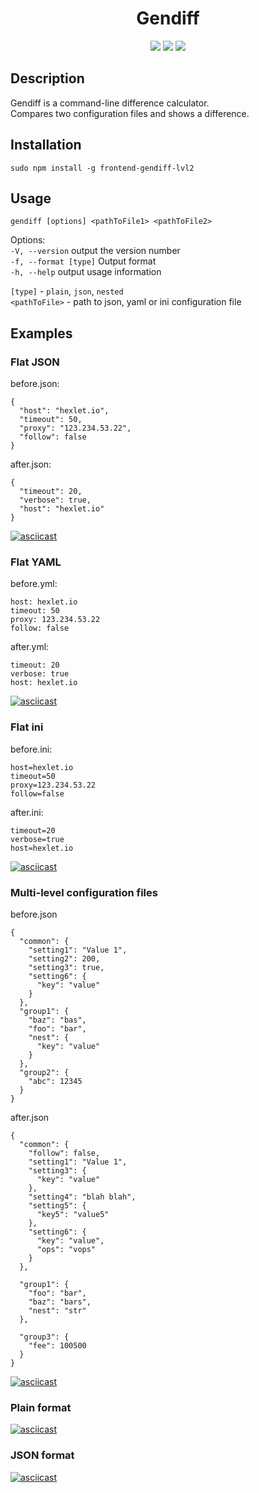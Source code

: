 <h1 align="center">Gendiff</h1>
<p align="center">
<a href="https://travis-ci.org/victorlitvinenko/frontend-project-lvl2.svg?branch=master"><img src="https://travis-ci.org/victorlitvinenko/frontend-project-lvl2.svg?branch=master"></a>
<a href="https://codeclimate.com/github/victorlitvinenko/frontend-project-lvl2/maintainability"><img src="https://api.codeclimate.com/v1/badges/ca2ac9d4aebb1fff519e/maintainability" /></a>
<a href="https://codeclimate.com/github/victorlitvinenko/frontend-project-lvl2/test_coverage"><img src="https://api.codeclimate.com/v1/badges/ca2ac9d4aebb1fff519e/test_coverage" /></a>
</p>

## Description
Gendiff is a command-line difference calculator.  
Compares two configuration files and shows a difference.

## Installation
```sudo npm install -g frontend-gendiff-lvl2```

## Usage
```gendiff [options] <pathToFile1> <pathToFile2>```

Options:  
`-V, --version` output the version number  
`-f, --format [type]` Output format  
`-h, --help` output usage information  

`[type]` - `plain`, `json`, `nested`  
`<pathToFile>` - path to json, yaml or ini configuration file

## Examples

### Flat JSON
before.json:
```
{
  "host": "hexlet.io",
  "timeout": 50,
  "proxy": "123.234.53.22",
  "follow": false
}
```

after.json:
```
{
  "timeout": 20,
  "verbose": true,
  "host": "hexlet.io"
}
```

[![asciicast](https://asciinema.org/a/YrgRVpjeftgSvvuo0a7E1Zt1s.svg)](https://asciinema.org/a/YrgRVpjeftgSvvuo0a7E1Zt1s)

### Flat YAML
before.yml:
```
host: hexlet.io
timeout: 50
proxy: 123.234.53.22
follow: false
```

after.yml:
```
timeout: 20
verbose: true
host: hexlet.io
```

[![asciicast](https://asciinema.org/a/MpvpP3ssquBK1BkZAUTc5zl9Y.svg)](https://asciinema.org/a/MpvpP3ssquBK1BkZAUTc5zl9Y)

### Flat ini
before.ini:
```
host=hexlet.io
timeout=50
proxy=123.234.53.22
follow=false
```

after.ini:
```
timeout=20
verbose=true
host=hexlet.io
```

[![asciicast](https://asciinema.org/a/D0g7nN1rs7Rt3BCLu0R4PPAqW.svg)](https://asciinema.org/a/D0g7nN1rs7Rt3BCLu0R4PPAqW)

### Multi-level configuration files
before.json
```
{
  "common": {
    "setting1": "Value 1",
    "setting2": 200,
    "setting3": true,
    "setting6": {
      "key": "value"
    }
  },
  "group1": {
    "baz": "bas",
    "foo": "bar",
    "nest": {
      "key": "value"
    }
  },
  "group2": {
    "abc": 12345
  }
}
```

after.json
```
{
  "common": {
    "follow": false,
    "setting1": "Value 1",
    "setting3": {
      "key": "value"
    },
    "setting4": "blah blah",
    "setting5": {
      "key5": "value5"
    },
    "setting6": {
      "key": "value",
      "ops": "vops"
    }
  },

  "group1": {
    "foo": "bar",
    "baz": "bars",
    "nest": "str"
  },

  "group3": {
    "fee": 100500
  }
}
```

[![asciicast](https://asciinema.org/a/Cjgt51o2W9PjC9SvdmxfCzwfc.svg)](https://asciinema.org/a/Cjgt51o2W9PjC9SvdmxfCzwfc)

### Plain format
[![asciicast](https://asciinema.org/a/mDb0dOV2JyeplfbvWYywrpA7W.svg)](https://asciinema.org/a/mDb0dOV2JyeplfbvWYywrpA7W)

### JSON format
[![asciicast](https://asciinema.org/a/0cRPKNZ448rChVY6hd7GiuzWJ.svg)](https://asciinema.org/a/0cRPKNZ448rChVY6hd7GiuzWJ)
